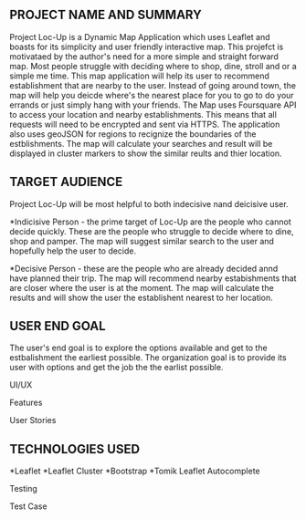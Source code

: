 PROJECT NAME AND SUMMARY 
------------------------

Project Loc-Up is a Dynamic Map Application which uses Leaflet and boasts for its simplicity and user friendly interactive map. This projefct is motivataed by the author's need for a more simple and straight forward map. Most people struggle with deciding where to shop, dine, stroll and or a simple me time. This map application will help its user to recommend establishment that are nearby to the user. Instead of going around town, the map will help you deicde where's the nearest place for you to go to do your errands or just simply hang with your friends. The Map uses Foursquare API to access your location and nearby establishments. This means that all requests will need to be encrypted and sent via HTTPS. The application also uses geoJSON for regions to recignize the boundaries of the estblishments. The map will calculate your searches and result will be displayed in cluster markers to show the similar reults and thier location. 

TARGET AUDIENCE 
---------------
Project Loc-Up will be most helpful to both indecisive nand deicisive user. 

*Indicisive Person - the prime target of Loc-Up are the people who cannot decide quickly. These are the people who struggle to decide where to dine, shop and pamper. The map will suggest        similar search to the user and hopefully help the user to  decide.  

*Decisive Person - these are the people who are already decided annd have planned their trip. The map will recommend nearby estabishments that are closer where the user is at the moment. The map will calculate the results and will show the user the establishent nearest to her location. 

USER END GOAL
-------------

The user's end goal is to explore the options available and get to the estbalishment the earliest possible. The organization goal is to provide its user with options and get the job the the earlist possible.

UI/UX

Features

User Stories

TECHNOLOGIES USED
-----------------
*Leaflet
*Leaflet Cluster
*Bootstrap
*Tomik Leaflet Autocomplete



Testing

Test Case